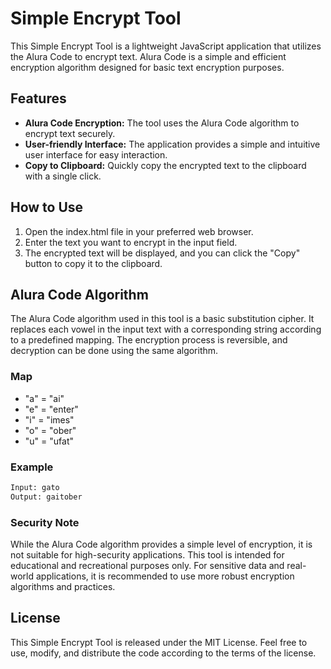 # Simple Encrypt Tool

This Simple Encrypt Tool is a lightweight JavaScript application that utilizes the Alura Code to encrypt text. Alura Code is a simple and efficient encryption algorithm designed for basic text encryption purposes.

## Features

- **Alura Code Encryption:** The tool uses the Alura Code algorithm to encrypt text securely.
- **User-friendly Interface:** The application provides a simple and intuitive user interface for easy interaction.
- **Copy to Clipboard:** Quickly copy the encrypted text to the clipboard with a single click.

## How to Use

1. Open the index.html file in your preferred web browser.
2. Enter the text you want to encrypt in the input field.
3. The encrypted text will be displayed, and you can click the "Copy" button to copy it to the clipboard.

## Alura Code Algorithm

The Alura Code algorithm used in this tool is a basic substitution cipher. It replaces each vowel in the input text with a corresponding string according to a predefined mapping. The encryption process is reversible, and decryption can be done using the same algorithm.

### Map

- "a" = "ai"
- "e" = "enter"
- "i" = "imes"
- "o" = "ober"
- "u" = "ufat"

### Example

```Bash
Input: gato
Output: gaitober
```

### Security Note

While the Alura Code algorithm provides a simple level of encryption, it is not suitable for high-security applications. This tool is intended for educational and recreational purposes only. For sensitive data and real-world applications, it is recommended to use more robust encryption algorithms and practices.

## License

This Simple Encrypt Tool is released under the MIT License. Feel free to use, modify, and distribute the code according to the terms of the license.